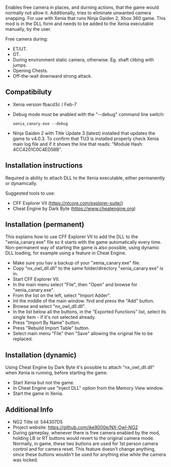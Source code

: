 Enables free camera in places, and durning actions, that the game would normally not allow it.
Additionally, tries to eliminate unwanted camera snapping.
For use with Xenia that runs Ninja Gaiden 2, Xbox 360 game.
This mod is in the DLL form and needs to be added to the Xenia executable manually, by the user.

Free camera during:

* ET/UT.
* OT.
* During environment static camera, otherwise. Eg. shaft clibing with jumps.
* Opening Chests.
* Off-the-wall downward strong attack.


Compatibiluty
--------------

  * Xenia version fbacd3c / Feb-7
  - Debug mode must be anabled with the "--debug" command line switch:

    `xenia_canary.exe --debug`

  * Ninja Gaiden 2 with Title Update 3 (latest) installed that updates the game to v4.0.3.
    To confirm that TU3 is installed properly check Xenia main log file and if it shows the line that reads: "Module Hash: 4CC4201C0C4ED58B".


Installation instructions
----------------------------
Required is ability to attach DLL to the Xenia executable, either permanently or dynamically.

Suggested tools to use:
* CFF Explorer VII (https://ntcore.com/explorer-suite/)
* Cheat Engine by Dark Byte (https://www.cheatengine.org)


Installation (permanent)
----------------------------

This explains how to use CFF Explorer VII to add the DLL to the "xenia_canary.exe" file so it starts with the game automatically every time. Non-permanent way of starting the game is also possible, using dynamic DLL loading, for example using a feature in Cheat Engine.

* Make sure you hav a backup of your "xenia_canary.exe" file.
* Copy "nx_owl_dll.dll" to the same folder/directory "xenia_canary.exe" is in.
* Start CFF Explorer VII.
* In the main menu select "File", then "Open" and browse for "xenia_canary.exe".
* From the list on the left, select "Import Adder".
* Int the middle of the main window. find and press the "Add" button.
* Browse and select "nx_owl_dll.dll".
* In the list below all the buttons, in the "Exported Functions" list, select its single item - if it's not selected already.
* Press "Import By Name" button.
* Press "Rebuild Import Table" button.
* Select main menu "File" then "Save" allowing the original file to be replaced.

Installation (dynamic)
----------------------------

Using Cheat Engine by Dark Byte it's possible to attach "nx_owl_dll.dll" when Xenia is running, before starting the game.

* Start Xenia but not the game.
* In Cheat Engine use "Inject DLL" option from the Memory View window.
* Start the game in Xenia.


Additional Info
-------------------------
* NG2 Title id: 544307D5
* Project website: https://github.com/ike9000e/NX-Owl-NG2
* During gameplay, whenever there is free camera enabled by the mod, holding LB or RT buttons would revert to the original camera mode. Normally, in game, these two buttons are used for 1st person camera control and for camera reset. This feature doesn't change anything, since these buttons wouldn't be used for anything else while the camera was locked.

